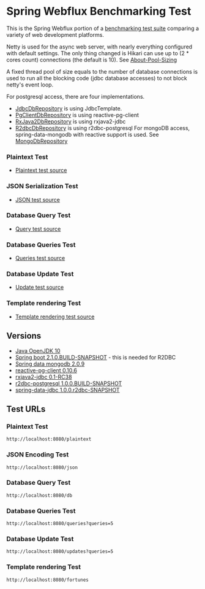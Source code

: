 # Spring Webflux Benchmarking Test

This is the Spring Webflux portion of a [benchmarking test suite](../) comparing a variety of web development platforms.

Netty is used for the async web server, with nearly everything configured with default settings. The only thing changed is Hikari can use up to (2 * cores count) connections (the default is 10). See [About-Pool-Sizing](https://github.com/brettwooldridge/HikariCP/wiki/About-Pool-Sizing)

A fixed thread pool of size equals to the number of database connections is used to run all the blocking code (jdbc database accesses) to not block netty's event loop.

For postgresql access, there are four implementations.
* [JdbcDbRepository](src/main/java/benchmark/JdbcDbRepository.java) is using JdbcTemplate.
* [PgClientDbRepository](src/main/java/benchmark/PgClientDbRepository.java) is using reactive-pg-client
* [RxJava2DbRepository](src/main/java/benchmark/RxJava2DbRepository.java) is using rxjava2-jdbc
* [R2dbcDbRepository](src/main/java/benchmark/R2dbcDbRepository.java) is using r2dbc-postgresql
For mongoDB access, spring-data-mongodb with reactive support is used. See [MongoDbRepository](src/main/java/benchmark/MongoDbRepository.java)

### Plaintext Test

* [Plaintext test source](src/main/java/benchmark/web/WebfluxRouter.java)

### JSON Serialization Test

* [JSON test source](src/main/java/benchmark/web/WebfluxRouter.java)

### Database Query Test

* [Query test source](src/main/java/benchmark/web/WebfluxRouter.java)

### Database Queries Test

* [Queries test source](src/main/java/benchmark/web/WebfluxRouter.java)

### Database Update Test

* [Update test source](src/main/java/benchmark/web/WebfluxRouter.java)

### Template rendering Test

* [Template rendering test source](src/main/java/benchmark/web/WebfluxRouter.java)

## Versions

* [Java OpenJDK 10](http://openjdk.java.net/)
* [Spring boot 2.1.0.BUILD-SNAPSHOT](https://spring.io/projects/spring-boot) - this is needed for R2DBC
* [Spring data mongodb 2.0.9](https://projects.spring.io/spring-data-mongodb/)
* [reactive-pg-client 0.10.6](https://github.com/reactiverse/reactive-pg-client)
* [rxjava2-jdbc 0.1-RC38](https://github.com/davidmoten/rxjava2-jdbc)
* [r2dbc-postgresql 1.0.0.BUILD-SNAPSHOT](https://github.com/r2dbc/r2dbc-postgresql)
* [spring-data-jdbc 1.0.0.r2dbc-SNAPSHOT](https://spring.io/projects/spring-data-jdbc)

## Test URLs

### Plaintext Test

    http://localhost:8080/plaintext

### JSON Encoding Test

    http://localhost:8080/json

### Database Query Test

    http://localhost:8080/db

### Database Queries Test

    http://localhost:8080/queries?queries=5

### Database Update Test

    http://localhost:8080/updates?queries=5

### Template rendering Test

    http://localhost:8080/fortunes
